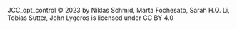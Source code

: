 JCC_opt_control © 2023 by Niklas Schmid, Marta Fochesato, Sarah H.Q. Li, Tobias Sutter, John Lygeros is licensed under CC BY 4.0 
